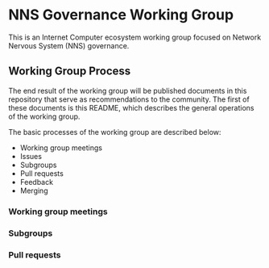 # NNS Governance Working Group

This is an Internet Computer ecosystem working group focused on Network Nervous System (NNS) governance.

## Working Group Process

The end result of the working group will be published documents in this repository that serve as recommendations to the community. The first of these documents is this README, which describes the general operations of the working group.

The basic processes of the working group are described below:

- Working group meetings
- Issues
- Subgroups
- Pull requests
- Feedback
- Merging

### Working group meetings

### Subgroups

### Pull requests
